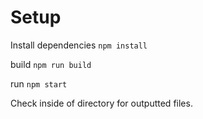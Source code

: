 # Setup

Install dependencies
`npm install`

build
`npm run build`

run
`npm start`

Check inside of directory for outputted files.
